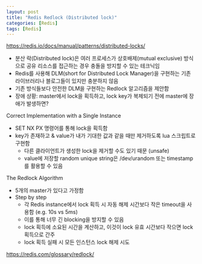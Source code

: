 ```yaml
---
layout: post
title: "Redis Redlock (Distributed lock)"
categories: [Redis]
tags: [Redis]
---
```


<https://redis.io/docs/manual/patterns/distributed-locks/>

- 분산 락(Distributed lock)은 여러 프로세스가 상호배제(mutual exclusive) 방식으로 공유 리소스를 접근하는 경우 충돌을 방지할 수 있는 테크닉임
- Redis를 사용해 DLM(short for Distributed Lock Manager)을 구현하는 기존 라이브러리나 블로그들이 있지만 충분하지 않음
- 기존 방식들보다 안전한 DLM을 구현하는 Redlock 알고리즘을 제안함
- 장애 상황: master에서 lock을 획득하고, lock key가 복제되기 전에 master에 장애가 발생하면?

Correct Implementation with a Single Instance

- SET NX PX 명령어를 통해 lock을 획득함
- key가 존재하고 & value가 내가 기대한 값과 같을 때만 제거하도록 lua 스크립트로 구현함
  - 다른 클라이언트가 생성한 lock을 제거할 수도 있기 때문 (unsafe)
  - value에 저장할 random unique string은 /dev/urandom 또는 timestamp를 활용할 수 있음

The Redlock Algorithm

- 5개의 master가 있다고 가정함
- Step by step
  - 각 Redis instance에서 lock 획득 시 자동 해제 시간보다 작은 timeout을 사용함 (e.g. 10s vs 5ms)
  - 이를 통해 너무 긴 blocking을 방지할 수 있음
  - lock 획득에 소요된 시간을 계산하고, 이것이 lock 유효 시간보다 작으면 lock 획득으로 간주
  - lock 획득 실패 시 모든 인스턴스 lock 해제 시도

<https://redis.com/glossary/redlock/>
